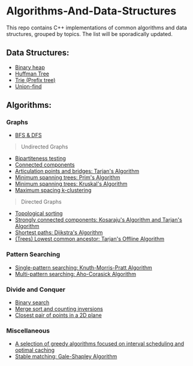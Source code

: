 # Algorithms-And-Data-Structures

This repo contains C++ implementations of common algorithms and data structures, grouped by topics. The list will be sporadically updated.

## Data Structures:
- [Binary heap][binary_heap]
- [Huffman Tree][Huffman_Tree]
- [Trie (Prefix tree)][trie]
- [Union-find][union_find]

## Algorithms:
### Graphs
- [BFS & DFS][undirected_graph]

> Undirected Graphs
- [Bipartiteness testing][undirected_graph]
- [Connected components][undirected_graph]
- [Articulation points and bridges: Tarjan's Algorithm][undirected_graph]
- [Minimum spanning trees: Prim's Algorithm][undirected_graph]
- [Minimum spanning trees: Kruskal's Algorithm][union_find]
- [Maximum spacing k-clustering][union_find]

> Directed Graphs
- [Topological sorting][directed_graph]
- [Strongly connected components: Kosaraju's Algorithm and Tarjan's Algorithm][directed_graph]
- [Shortest paths: Dijkstra's Algorithm][directed_graph]
- [(Trees) Lowest common ancestor: Tarjan's Offline Algorithm][union_find]

### Pattern Searching
- [Single-pattern searching: Knuth-Morris-Pratt Algorithm][KMP]
- [Multi-pattern searching: Aho-Corasick Algorithm][Aho-Corasick]

### Divide and Conquer
- [Binary search][divide_and_conquer]
- [Merge sort and counting inversions][divide_and_conquer]
- [Closest pair of points in a 2D plane][divide_and_conquer]

### Miscellaneous
- [A selection of greedy algorithms focused on interval scheduling and optimal caching][greedy]
- [Stable matching: Gale-Shapley Algorithm][Gale-Shapley]

[Aho-Corasick]: /Aho-Corasick.cpp
[Gale-Shapley]: /Gale-Shapley.cpp
[Huffman_Tree]: /Huffman_Tree.cpp
[KMP]: /KMP.cpp
[binary_heap]: /binary_heap.cpp
[directed_graph]: /directed_graph.cpp
[divide_and_conquer]: /divide_and_conquer.cpp
[greedy]: /greedy.cpp
[trie]: /trie.cpp
[undirected_graph]: /undirected_graph.cpp
[union_find]: /union_find.cpp

